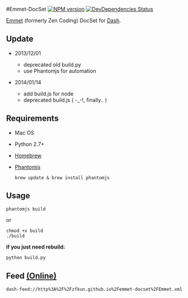#Emmet-DocSet [![NPM version](https://badge.fury.io/js/emmet-docset.png)](http://badge.fury.io/js/emmet-docset) [![DevDependencies Status](https://david-dm.org/zfkun/emmet-docset/dev-status.png)](https://david-dm.org/zfkun/emmet-docset#info=devDependencies)

[Emmet](http://emmet.io/) (formerly Zen Coding) DocSet for [Dash](http://kapeli.com).


## Update

+ 2013/12/01
    + deprecated old build.py
    + use Phantomjs for automation

+ 2014/01/14
    + add build.js for node
    + deprecated build.js ( -_-!, finally.. )


## Requirements

* Mac OS
* Python 2.7+
* [Homebrew](https://github.com/Homebrew/homebrew)
* [Phantomjs](https://github.com/ariya/phantomjs)

	```
	brew update & brew install phantomjs
	```


## Usage


```
phantomjs build
```
or

```
chmod +x build
./build
```


**if you just need rebuild:**

```
python build.py
```


## Feed [(Online)](http://zfkun.github.io/emmet-docset/Emmet.xml)

    dash-feed://http%3A%2F%2Fzfkun.github.io%2Femmet-docset%2FEmmet.xml